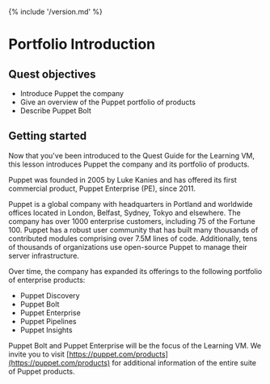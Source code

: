 {% include '/version.md' %}

# Portfolio Introduction

## Quest objectives

- Introduce Puppet the company
- Give an overview of the Puppet portfolio of products
- Describe Puppet Bolt

## Getting started

Now that you've been introduced to the Quest Guide for the Learning VM, this
lesson introduces Puppet the company and its portfolio of products.

Puppet was founded in 2005 by Luke Kanies and has offered its first commercial
product, Puppet Enterprise (PE), since 2011.

Puppet is a global company with headquarters in Portland and worldwide offices
located in London, Belfast, Sydney, Tokyo and elsewhere. The company has over
1000 enterprise customers, including 75 of the Fortune 100. Puppet has a robust
user community that has built many thousands of contributed modules comprising
over 7.5M lines of code. Additionally, tens of thousands of organizations use
open-source Puppet to manage their server infrastructure.

Over time, the company has expanded its offerings to the following portfolio
of enterprise products:

- Puppet Discovery
- Puppet Bolt
- Puppet Enterprise
- Puppet Pipelines
- Puppet Insights

Puppet Bolt and Puppet Enterprise will be the focus of the Learning VM. We
invite you to visit [https://puppet.com/products](https://puppet.com/products)
for additional information of the entire suite of Puppet products.
